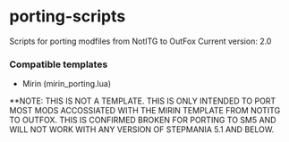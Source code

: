 # porting-scripts
Scripts for porting modfiles from NotITG to OutFox
Current version: 2.0

### Compatible templates
- Mirin (mirin_porting.lua)

**NOTE: THIS IS NOT A TEMPLATE. THIS IS ONLY INTENDED TO PORT MOST MODS ACCOSSIATED WITH THE MIRIN TEMPLATE FROM NOTITG TO OUTFOX. THIS IS CONFIRMED BROKEN FOR PORTING TO SM5 AND WILL NOT WORK WITH ANY VERSION OF STEPMANIA 5.1 AND BELOW.
